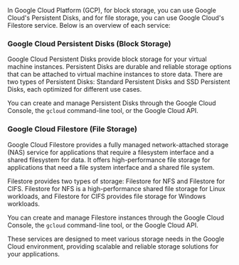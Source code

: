 In Google Cloud Platform (GCP), for block storage, you can use Google Cloud's Persistent Disks, and for file storage, you can use Google Cloud's Filestore service. Below is an overview of each service:

### Google Cloud Persistent Disks (Block Storage)

Google Cloud Persistent Disks provide block storage for your virtual machine instances. Persistent Disks are durable and reliable storage options that can be attached to virtual machine instances to store data. There are two types of Persistent Disks: Standard Persistent Disks and SSD Persistent Disks, each optimized for different use cases.

You can create and manage Persistent Disks through the Google Cloud Console, the `gcloud` command-line tool, or the Google Cloud API.

### Google Cloud Filestore (File Storage)

Google Cloud Filestore provides a fully managed network-attached storage (NAS) service for applications that require a filesystem interface and a shared filesystem for data. It offers high-performance file storage for applications that need a file system interface and a shared file system.

Filestore provides two types of storage: Filestore for NFS and Filestore for CIFS. Filestore for NFS is a high-performance shared file storage for Linux workloads, and Filestore for CIFS provides file storage for Windows workloads.

You can create and manage Filestore instances through the Google Cloud Console, the `gcloud` command-line tool, or the Google Cloud API.

These services are designed to meet various storage needs in the Google Cloud environment, providing scalable and reliable storage solutions for your applications.